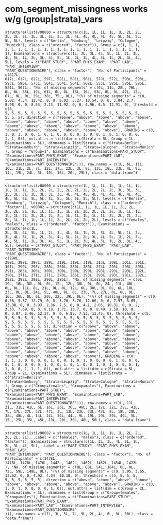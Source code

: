 # com_segment_missingness works w/g (group|strata)_vars

    structure(list(v00000 = structure(c(1L, 1L, 1L, 1L, 1L, 2L, 2L, 
    2L, 2L, 2L, 3L, 3L, 3L, 3L, 3L, 4L, 4L, 4L, 4L, 4L, 5L, 5L, 5L, 
    5L, 5L), levels = c("Berlin", "Hamburg", "Leipzig", "Cologne", 
    "Munich"), class = c("ordered", "factor")), Group = c(1, 1, 1, 
    1, 1, 1, 1, 1, 1, 1, 1, 1, 1, 1, 1, 1, 1, 1, 1, 1, 1, 1, 1, 1, 
    1), Examinations = structure(c(1L, 2L, 3L, 4L, 5L, 1L, 2L, 3L, 
    4L, 5L, 1L, 2L, 3L, 4L, 5L, 1L, 2L, 3L, 4L, 5L, 1L, 2L, 3L, 4L, 
    5L), levels = c("PART_STUDY", "PART_PHYS_EXAM", "PART_LAB", "PART_INTERVIEW", 
    "PART_QUESTIONNAIRE"), class = "factor"), "No. of Participants" = c(617L, 
    617L, 617L, 612L, 597L, 581L, 581L, 581L, 579L, 572L, 593L, 593L, 
    593L, 590L, 573L, 564L, 564L, 564L, 562L, 555L, 585L, 585L, 585L, 
    581L, 567L), "No. of missing segments" = c(0L, 31L, 28L, 76L, 
    0L, 0L, 35L, 19L, 61L, 0L, 0L, 18L, 16L, 53L, 0L, 0L, 47L, 12L, 
    67L, 0L, 0L, 29L, 38L, 75L, 0L), "(%) of missing segments" = c(0, 
    5.02, 4.54, 12.42, 0, 0, 6.02, 3.27, 10.54, 0, 0, 3.04, 2.7, 
    8.98, 0, 0, 8.33, 2.13, 11.92, 0, 0, 4.96, 6.5, 12.91, 0), threshold = c(5, 
    5, 5, 5, 5, 5, 5, 5, 5, 5, 5, 5, 5, 5, 5, 5, 5, 5, 5, 5, 5, 5, 
    5, 5, 5), direction = c("above", "above", "above", "above", "above", 
    "above", "above", "above", "above", "above", "above", "above", 
    "above", "above", "above", "above", "above", "above", "above", 
    "above", "above", "above", "above", "above", "above"), GRADING = c(0, 
    1, 0, 1, 0, 0, 1, 0, 1, 0, 0, 0, 0, 1, 0, 0, 1, 0, 1, 0, 0, 0, 
    1, 1, 0)), out.attrs = list(dim = c(Strata = 5L, Group = 1L, 
    Examinations = 5L), dimnames = list(Strata = c("Strata=Berlin", 
    "Strata=Hamburg", "Strata=Leipzig", "Strata=Cologne", "Strata=Munich"
    ), Group = "Group=1", Examinations = c("Examinations=PART_STUDY", 
    "Examinations=PART_PHYS_EXAM", "Examinations=PART_LAB", "Examinations=PART_INTERVIEW", 
    "Examinations=PART_QUESTIONNAIRE"))), row.names = c(1L, 6L, 11L, 
    16L, 21L, 2L, 7L, 12L, 17L, 22L, 3L, 8L, 13L, 18L, 23L, 4L, 9L, 
    14L, 19L, 24L, 5L, 10L, 15L, 20L, 25L), class = "data.frame")

---

    structure(list(v00000 = structure(c(1L, 1L, 1L, 1L, 1L, 1L, 1L, 
    1L, 1L, 1L, 2L, 2L, 2L, 2L, 2L, 2L, 2L, 2L, 2L, 2L, 3L, 3L, 3L, 
    3L, 3L, 3L, 3L, 3L, 3L, 3L, 4L, 4L, 4L, 4L, 4L, 4L, 4L, 4L, 4L, 
    4L, 5L, 5L, 5L, 5L, 5L, 5L, 5L, 5L, 5L, 5L), levels = c("Berlin", 
    "Hamburg", "Leipzig", "Cologne", "Munich"), class = c("ordered", 
    "factor")), v00002 = structure(c(1L, 1L, 1L, 1L, 1L, 2L, 2L, 
    2L, 2L, 2L, 1L, 1L, 1L, 1L, 1L, 2L, 2L, 2L, 2L, 2L, 1L, 1L, 1L, 
    1L, 1L, 2L, 2L, 2L, 2L, 2L, 1L, 1L, 1L, 1L, 1L, 2L, 2L, 2L, 2L, 
    2L, 1L, 1L, 1L, 1L, 1L, 2L, 2L, 2L, 2L, 2L), levels = c("females", 
    "males"), class = c("ordered", "factor")), Examinations = structure(c(1L, 
    2L, 3L, 4L, 5L, 1L, 2L, 3L, 4L, 5L, 1L, 2L, 3L, 4L, 5L, 1L, 2L, 
    3L, 4L, 5L, 1L, 2L, 3L, 4L, 5L, 1L, 2L, 3L, 4L, 5L, 1L, 2L, 3L, 
    4L, 5L, 1L, 2L, 3L, 4L, 5L, 1L, 2L, 3L, 4L, 5L, 1L, 2L, 3L, 4L, 
    5L), levels = c("PART_STUDY", "PART_PHYS_EXAM", "PART_LAB", "PART_INTERVIEW", 
    "PART_QUESTIONNAIRE"), class = "factor"), "No. of Participants" = c(298L, 
    298L, 298L, 297L, 289L, 319L, 319L, 319L, 315L, 308L, 301L, 301L, 
    301L, 299L, 298L, 280L, 280L, 280L, 280L, 274L, 293L, 293L, 293L, 
    291L, 283L, 300L, 300L, 300L, 299L, 290L, 293L, 293L, 293L, 292L, 
    290L, 271L, 271L, 271L, 270L, 265L, 293L, 293L, 293L, 291L, 282L, 
    292L, 292L, 292L, 290L, 285L), "No. of missing segments" = c(0L, 
    19L, 16L, 38L, 0L, 0L, 12L, 12L, 38L, 0L, 0L, 24L, 11L, 40L, 
    0L, 0L, 11L, 8L, 21L, 0L, 0L, 12L, 6L, 30L, 0L, 0L, 6L, 10L, 
    23L, 0L, 0L, 24L, 5L, 40L, 0L, 0L, 23L, 7L, 27L, 0L, 0L, 9L, 
    16L, 36L, 0L, 0L, 20L, 22L, 39L, 0L), "(%) of missing segments" = c(0, 
    6.38, 5.37, 12.79, 0, 0, 3.76, 3.76, 12.06, 0, 0, 7.97, 3.65, 
    13.38, 0, 0, 3.93, 2.86, 7.5, 0, 0, 4.1, 2.05, 10.31, 0, 0, 2, 
    3.33, 7.69, 0, 0, 8.19, 1.71, 13.7, 0, 0, 8.49, 2.58, 10, 0, 
    0, 3.07, 5.46, 12.37, 0, 0, 6.85, 7.53, 13.45, 0), threshold = c(5, 
    5, 5, 5, 5, 5, 5, 5, 5, 5, 5, 5, 5, 5, 5, 5, 5, 5, 5, 5, 5, 5, 
    5, 5, 5, 5, 5, 5, 5, 5, 5, 5, 5, 5, 5, 5, 5, 5, 5, 5, 5, 5, 5, 
    5, 5, 5, 5, 5, 5, 5), direction = c("above", "above", "above", 
    "above", "above", "above", "above", "above", "above", "above", 
    "above", "above", "above", "above", "above", "above", "above", 
    "above", "above", "above", "above", "above", "above", "above", 
    "above", "above", "above", "above", "above", "above", "above", 
    "above", "above", "above", "above", "above", "above", "above", 
    "above", "above", "above", "above", "above", "above", "above", 
    "above", "above", "above", "above", "above"), GRADING = c(0, 
    1, 1, 1, 0, 0, 0, 0, 1, 0, 0, 1, 0, 1, 0, 0, 0, 0, 1, 0, 0, 0, 
    0, 1, 0, 0, 0, 0, 1, 0, 0, 1, 0, 1, 0, 0, 1, 0, 1, 0, 0, 0, 1, 
    1, 0, 0, 1, 1, 1, 0)), out.attrs = list(dim = c(Strata = 5L, 
    Group = 2L, Examinations = 5L), dimnames = list(Strata = c("Strata=Berlin", 
    "Strata=Hamburg", "Strata=Leipzig", "Strata=Cologne", "Strata=Munich"
    ), Group = c("Group=females", "Group=males"), Examinations = c("Examinations=PART_STUDY", 
    "Examinations=PART_PHYS_EXAM", "Examinations=PART_LAB", "Examinations=PART_INTERVIEW", 
    "Examinations=PART_QUESTIONNAIRE"))), row.names = c(1L, 11L, 
    21L, 31L, 41L, 6L, 16L, 26L, 36L, 46L, 2L, 12L, 22L, 32L, 42L, 
    7L, 17L, 27L, 37L, 47L, 3L, 13L, 23L, 33L, 43L, 8L, 18L, 28L, 
    38L, 48L, 4L, 14L, 24L, 34L, 44L, 9L, 19L, 29L, 39L, 49L, 5L, 
    15L, 25L, 35L, 45L, 10L, 20L, 30L, 40L, 50L), class = "data.frame")

---

    structure(list(v00002 = structure(c(1L, 1L, 1L, 1L, 1L, 2L, 2L, 
    2L, 2L, 2L), .Label = c("females", "males"), class = c("ordered", 
    "factor")), Examinations = structure(c(1L, 2L, 3L, 4L, 5L, 1L, 
    2L, 3L, 4L, 5L), .Label = c("PART_STUDY", "PART_PHYS_EXAM", "PART_LAB", 
    "PART_INTERVIEW", "PART_QUESTIONNAIRE"), class = "factor"), "No. of Participants" = c(1478L, 
    1478L, 1478L, 1470L, 1442L, 1462L, 1462L, 1462L, 1454L, 1422L
    ), "No. of missing segments" = c(0L, 88L, 54L, 184L, 0L, 0L, 
    72L, 59L, 148L, 0L), "(%) of missing segments" = c(0, 5.95, 3.65, 
    12.52, 0, 0, 4.92, 4.04, 10.18, 0), threshold = c(5, 5, 5, 5, 
    5, 5, 5, 5, 5, 5), direction = c("above", "above", "above", "above", 
    "above", "above", "above", "above", "above", "above"), GRADING = c(0, 
    1, 0, 1, 0, 0, 0, 0, 1, 0)), out.attrs = list(dim = c(Group = 2L, 
    Examinations = 5L), dimnames = list(Group = c("Group=females", 
    "Group=males"), Examinations = c("Examinations=PART_STUDY", "Examinations=PART_PHYS_EXAM", 
    "Examinations=PART_LAB", "Examinations=PART_INTERVIEW", "Examinations=PART_QUESTIONNAIRE"
    ))), row.names = c(1L, 3L, 5L, 7L, 9L, 2L, 4L, 6L, 8L, 10L), class = "data.frame")

